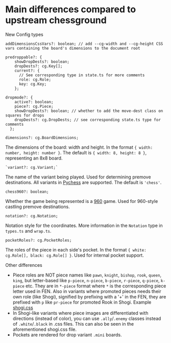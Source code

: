 Main differences compared to upstream chessground
===
New Config types

`addDimensionsCssVars?: boolean; // add --cg-width and --cg-height CSS vars containing the board's dimensions to the document root`

```
predroppable?: {
    showDropDests?: boolean;
    dropDests?: cg.Key[];
    current?: {
      // See corresponding type in state.ts for more comments
      role: cg.Role;
      key: cg.Key;
    };
```
```
dropmode?: {
    active?: boolean;
    piece?: cg.Piece;
    showDropDests?: boolean; // whether to add the move-dest class on squares for drops
    dropDests?: cg.DropDests; // see corresponding state.ts type for comments
  };
```

```
dimensions?: cg.BoardDimensions;
```
The dimensions of the board: width and height. In the format `{ width: number, height: number }`. The default is `{ width: 8, height: 8 }`, representing an 8x8 board.

```
`variant?: cg.Variant;`
```
The name of the variant being played. Used for determining premove destinations. All variants in [Pychess](https://www.pychess.org) are supported. The default is `'chess'`.

```
chess960?: boolean;
```
Whether the game being represented is a [960](https://lichess.org/variant/chess960) game. Used for 960-style castling premove destinations.

```
notation?: cg.Notation;
```
Notation style for the coordinates. More information in the `Notation` type in `types.ts` and `wrap.ts`.

```
pocketRoles?: cg.PocketRoles;
```
The roles of the piece in each side's pocket. In the format `{ white: cg.Role[], black: cg.Role[] }`. Used for internal pocket support.

Other differences
- Piece roles are NOT piece names like `pawn`, `knight`, `bishop`, `rook`, `queen`, `king`,
   but letter-based like `p-piece`, `n-piece`, `b-piece`, `r-piece`, `q-piece`, `k-piece` etc.
   They are in `*-piece` format where `*` is the corresponding piece letter used in FEN.
   Also in variants where promoted pieces needs their own role (like Shogi),
   signified by prefixing with a '+' in the FEN,
   they are prefixed with `p` like `pr-piece` for promoted Rook in Shogi.
   Example [shogi.css](https://github.com/gbtami/pychess-variants/blob/master/static/piece/shogi/shogi.css)
- In Shogi-like variants where piece images are differentiated with directions (instead of color),
    you can use `.ally`/`.enemy` classes instead of `.white`/`.black` in .css files.
    This can also be seen in the aforementioned shogi.css file.
- Pockets are rendered for drop variant `.mini` boards.
